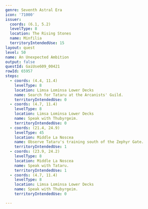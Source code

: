 ```yaml
---
genre: Seventh Astral Era
icon: '71000'
issuer:
  coords: (6.1, 5.2)
  levelType: 8
  location: The Rising Stones
  name: Minfilia
  territoryIntendedUse: 15
layout: quest
level: 50
name: An Unexpected Ambition
output: false
questId: GaiUse609_00421
rowId: 65957
steps:
  - coords: (4.4, 11.4)
    levelType: 8
    location: Limsa Lominsa Lower Decks
    name: Search for Tataru at the Arcanists' Guild.
    territoryIntendedUse: 0
  - coords: (4.7, 11.4)
    levelType: 8
    location: Limsa Lominsa Lower Decks
    name: Speak with Thubyrgeim.
    territoryIntendedUse: 0
  - coords: (21.4, 24.9)
    levelType: 45
    location: Middle La Noscea
    name: Observe Tataru's training south of the Zephyr Gate.
    territoryIntendedUse: 1
  - coords: (23.9, 24.2)
    levelType: 8
    location: Middle La Noscea
    name: Speak with Tataru.
    territoryIntendedUse: 1
  - coords: (4.7, 11.4)
    levelType: 8
    location: Limsa Lominsa Lower Decks
    name: Speak with Thubyrgeim.
    territoryIntendedUse: 0

---
```

